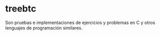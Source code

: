 # treebtc
Son pruebas e implementaciones de ejercicios y problemas en C y otros lenguajes de programación similares.

